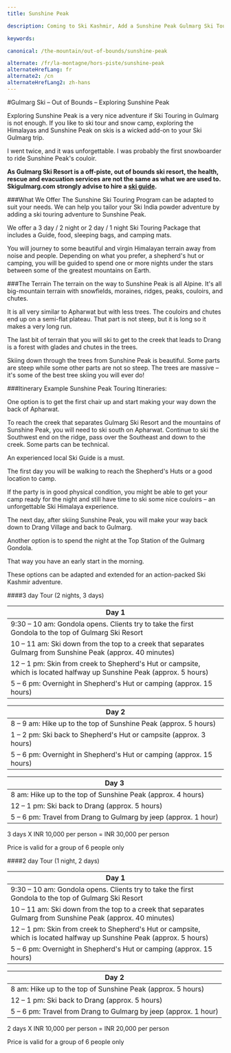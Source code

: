 ```yaml
---
title: Sunshine Peak

description: Coming to Ski Kashmir, Add a Sunshine Peak Gulmarg Ski Tour. Get out of Gulmarg Ski Resort and Explore Further. A 2 or 3 days Himalaya Adventure Skiing in India

keywords:

canonical: /the-mountain/out-of-bounds/sunshine-peak

alternate: /fr/la-montagne/hors-piste/sunshine-peak
alternateHrefLang: fr
alternate2: /cn
alternateHrefLang2: zh-hans
---
```


#Gulmarg Ski – Out of Bounds – Exploring Sunshine Peak

Exploring Sunshine Peak is a very nice adventure if Ski Touring in Gulmarg is not enough. If you like to ski tour and snow camp, exploring the Himalayas and Sunshine Peak on skis is a wicked add-on to your Ski Gulmarg trip.

I went twice, and it was unforgettable. I was probably the first snowboarder to ride Sunshine Peak's couloir.

**As Gulmarg Ski Resort is a off-piste, out of bounds ski resort, the health, rescue and evacuation services are not the same as what we are used to. Skigulmarg.com strongly advise to hire a [ski guide](/the-mountain/ski-guides).**

###What We Offer
The Sunshine Ski Touring Program can be adapted to suit your needs. We can help you tailor your Ski India powder adventure by adding a ski touring adventure to Sunshine Peak.

We offer a 3 day / 2 night or 2 day / 1 night Ski Touring Package that includes a Guide, food, sleeping bags, and camping mats.

You will journey to some beautiful and virgin Himalayan terrain away from noise and people. Depending on what you prefer, a shepherd's hut or camping, you will be guided to spend one or more nights under the stars between some of the greatest mountains on Earth.

###The Terrain
The terrain on the way to Sunshine Peak is all Alpine. It's all big-mountain terrain with snowfields, moraines, ridges, peaks, couloirs, and chutes.

It is all very similar to Apharwat but with less trees. The couloirs and chutes end up on a semi-flat plateau. That part is not steep, but it is long so it makes a very long run.

The last bit of terrain that you will ski to get to the creek that leads to Drang is a forest with glades and chutes in the trees.

Skiing down through the trees from Sunshine Peak is beautiful. Some parts are steep while some other parts are not so steep. The trees are massive – it's some of the best tree skiing you will ever do!

###Itinerary Example
Sunshine Peak Touring Itineraries:

One option is to get the first chair up and start making your way down the back of Apharwat.

To reach the creek that separates Gulmarg Ski Resort and the mountains of Sunshine Peak, you will need to ski south on Apharwat. Continue to ski the Southwest end on the ridge, pass over the Southeast and down to the creek. Some parts can be technical.

An experienced local Ski Guide is a must.

The first day you will be walking to reach the Shepherd's Huts or a good location to camp.

If the party is in good physical condition, you might be able to get your camp ready for the night and still have time to ski some nice couloirs – an unforgettable Ski Himalaya experience.

The next day, after skiing Sunshine Peak, you will make your way back down to Drang Village and back to Gulmarg.

Another option is to spend the night at the Top Station of the Gulmarg Gondola.

That way you have an early start in the morning.

These options can be adapted and extended for an action-packed Ski Kashmir adventure.

####3 day Tour (2 nights, 3 days)

<div class="table-container">
    <table class="table">
        <thead>
            <tr>
                <th>Day 1</th>
            </tr>
        </thead>
        <tbody>
            <tr>
                <td>9:30 – 10 am:  Gondola opens.  Clients try to take the first Gondola to the top of Gulmarg Ski Resort</td>
            </tr>
            <tr>
                <td>10 – 11 am:  Ski down from the top to a creek that separates Gulmarg from Sunshine Peak (approx. 40 minutes)</td>
            </tr>
            <tr>
                <td>12 – 1 pm:  Skin from creek to Shepherd's Hut or campsite, which is located halfway up Sunshine Peak (approx. 5 hours)</td>
            </tr>
            <tr>
                <td>5 – 6 pm:  Overnight in Shepherd's Hut or camping (approx. 15 hours)</td>
            </tr>
        </tbody>
    </table>
</div>

<div class="table-container">
    <table class="table">
        <thead>
            <tr>
                <th>Day 2</th>
            </tr>
        </thead>
        <tbody>
            <tr>
                <td>8 – 9 am:  Hike up to the top of Sunshine Peak (approx. 5 hours)</td>
            </tr>
            <tr>
                <td>1 – 2 pm:  Ski back to Shepherd's Hut or campsite (approx. 3 hours)</td>
            </tr>
            <tr>
                <td>5 – 6 pm:  Overnight in Shepherd's Hut or camping (approx. 15 hours)</td>
            </tr>
        </tbody>
    </table>
</div>

<div class="table-container">
    <table class="table">
        <thead>
            <tr>
                <th>Day 3</th>
            </tr>
        </thead>
        <tbody>
            <tr>
                <td>8 am:  Hike up to the top of Sunshine Peak (approx. 4 hours)</td>
            </tr>
            <tr>
                <td>12 – 1 pm:  Ski back to Drang (approx. 5 hours)</td>
            </tr>
            <tr>
                <td>5 – 6 pm:  Travel from Drang to Gulmarg by jeep (approx. 1 hour)</td>
            </tr>
        </tbody>
    </table>
</div>

3 days X INR 10,000 per person = INR 30,000 per person

Price is valid for a group of 6 people only

####2 day Tour (1 night, 2 days)

<div class="table-container">
    <table class="table">
        <thead>
            <tr>
            <th>Day 1</th>
            </tr>
        </thead>
        <tbody>
            <tr>
                <td>9:30 – 10 am:  Gondola opens.  Clients try to take the first Gondola to the top of Gulmarg Ski Resort</td>
            </tr>
            <tr>
                <td>10 – 11 am:  Ski down from the top to a creek that separates Gulmarg from Sunshine Peak (approx. 40 minutes)</td>
            </tr>
            <tr>
                <td>12 – 1 pm:  Skin from creek to Shepherd's Hut or campsite, which is located halfway up Sunshine Peak (approx. 5 hours)</td>
            </tr><tr>
                <td>5 – 6 pm:  Overnight in Shepherd's Hut or camping (approx. 15 hours)</td>
            </tr>
        </tbody>
    </table>
</div>

<div class="table-container">
    <table class="table">
        <thead>
            <tr>
                <th>Day 2</th>
            </tr>
        </thead>
        <tbody>
            <tr>
                <td>8 am:  Hike up to the top of Sunshine Peak (approx. 5 hours)</td>
            </tr>
            <tr>
                <td>12 – 1 pm:  Ski back to Drang (approx. 5 hours)</td>
            </tr>
            <tr>
                <td>5 – 6 pm:  Travel from Drang to Gulmarg by jeep (approx. 1 hour)</td>
            </tr>
        </tbody>
    </table>
</div>

2 days X INR 10,000 per person = INR 20,000 per person

Price is valid for a group of 6 people only
